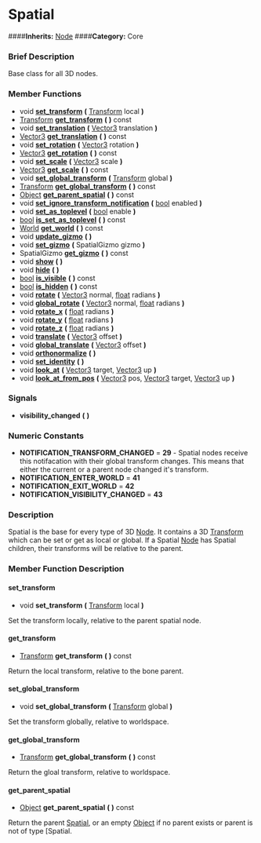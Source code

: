 #  Spatial  
####**Inherits:** [Node](class_node)
####**Category:** Core

###  Brief Description  
Base class for all 3D nodes.

###  Member Functions 
  * void  **[set&#95;transform](#set_transform)**  **(** [Transform](class_transform) local  **)**
  * [Transform](class_transform)  **[get&#95;transform](#get_transform)**  **(** **)** const
  * void  **[set&#95;translation](#set_translation)**  **(** [Vector3](class_vector3) translation  **)**
  * [Vector3](class_vector3)  **[get&#95;translation](#get_translation)**  **(** **)** const
  * void  **[set&#95;rotation](#set_rotation)**  **(** [Vector3](class_vector3) rotation  **)**
  * [Vector3](class_vector3)  **[get&#95;rotation](#get_rotation)**  **(** **)** const
  * void  **[set&#95;scale](#set_scale)**  **(** [Vector3](class_vector3) scale  **)**
  * [Vector3](class_vector3)  **[get&#95;scale](#get_scale)**  **(** **)** const
  * void  **[set&#95;global&#95;transform](#set_global_transform)**  **(** [Transform](class_transform) global  **)**
  * [Transform](class_transform)  **[get&#95;global&#95;transform](#get_global_transform)**  **(** **)** const
  * [Object](class_object)  **[get&#95;parent&#95;spatial](#get_parent_spatial)**  **(** **)** const
  * void  **[set&#95;ignore&#95;transform&#95;notification](#set_ignore_transform_notification)**  **(** [bool](class_bool) enabled  **)**
  * void  **[set&#95;as&#95;toplevel](#set_as_toplevel)**  **(** [bool](class_bool) enable  **)**
  * [bool](class_bool)  **[is&#95;set&#95;as&#95;toplevel](#is_set_as_toplevel)**  **(** **)** const
  * [World](class_world)  **[get&#95;world](#get_world)**  **(** **)** const
  * void  **[update&#95;gizmo](#update_gizmo)**  **(** **)**
  * void  **[set&#95;gizmo](#set_gizmo)**  **(** SpatialGizmo gizmo  **)**
  * SpatialGizmo  **[get&#95;gizmo](#get_gizmo)**  **(** **)** const
  * void  **[show](#show)**  **(** **)**
  * void  **[hide](#hide)**  **(** **)**
  * [bool](class_bool)  **[is&#95;visible](#is_visible)**  **(** **)** const
  * [bool](class_bool)  **[is&#95;hidden](#is_hidden)**  **(** **)** const
  * void  **[rotate](#rotate)**  **(** [Vector3](class_vector3) normal, [float](class_float) radians  **)**
  * void  **[global&#95;rotate](#global_rotate)**  **(** [Vector3](class_vector3) normal, [float](class_float) radians  **)**
  * void  **[rotate&#95;x](#rotate_x)**  **(** [float](class_float) radians  **)**
  * void  **[rotate&#95;y](#rotate_y)**  **(** [float](class_float) radians  **)**
  * void  **[rotate&#95;z](#rotate_z)**  **(** [float](class_float) radians  **)**
  * void  **[translate](#translate)**  **(** [Vector3](class_vector3) offset  **)**
  * void  **[global&#95;translate](#global_translate)**  **(** [Vector3](class_vector3) offset  **)**
  * void  **[orthonormalize](#orthonormalize)**  **(** **)**
  * void  **[set&#95;identity](#set_identity)**  **(** **)**
  * void  **[look&#95;at](#look_at)**  **(** [Vector3](class_vector3) target, [Vector3](class_vector3) up  **)**
  * void  **[look&#95;at&#95;from&#95;pos](#look_at_from_pos)**  **(** [Vector3](class_vector3) pos, [Vector3](class_vector3) target, [Vector3](class_vector3) up  **)**

###  Signals  
  *  **visibility&#95;changed**  **(** **)**

###  Numeric Constants  
  * **NOTIFICATION_TRANSFORM_CHANGED** = **29** - Spatial nodes receive this notifacation with their global transform changes. This means that either the current or a parent node changed it's transform.
  * **NOTIFICATION_ENTER_WORLD** = **41**
  * **NOTIFICATION_EXIT_WORLD** = **42**
  * **NOTIFICATION_VISIBILITY_CHANGED** = **43**

###  Description  
Spatial is the base for every type of 3D [Node](class_node). It contains a 3D [Transform](class_transform) which can be set or get as local or global. If a Spatial [Node](class_node) has Spatial children, their transforms will be relative to the parent.

###  Member Function Description  

#### <a name="set_transform">set_transform</a>
  * void  **set&#95;transform**  **(** [Transform](class_transform) local  **)**

Set the transform locally, relative to the parent spatial node.

#### <a name="get_transform">get_transform</a>
  * [Transform](class_transform)  **get&#95;transform**  **(** **)** const

Return the local transform, relative to the bone parent.

#### <a name="set_global_transform">set_global_transform</a>
  * void  **set&#95;global&#95;transform**  **(** [Transform](class_transform) global  **)**

Set the transform globally, relative to worldspace.

#### <a name="get_global_transform">get_global_transform</a>
  * [Transform](class_transform)  **get&#95;global&#95;transform**  **(** **)** const

Return the gloal transform, relative to worldspace.

#### <a name="get_parent_spatial">get_parent_spatial</a>
  * [Object](class_object)  **get&#95;parent&#95;spatial**  **(** **)** const

Return the parent [Spatial](class_spatial), or an empty [Object](class_object) if no parent exists or parent is not of type [Spatial.
